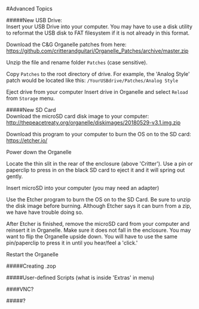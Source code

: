 #Advanced Topics

#####New USB Drive:  
Insert your USB Drive into your computer. You may have to use a disk utility to reformat the USB disk to FAT filesystem if it is not already in this format. 

Download the C&G Organelle patches from here: https://github.com/critterandguitari/Organelle_Patches/archive/master.zip  

Unzip the file and rename folder `Patches` (case sensitive).  

Copy `Patches` to the root directory of drive. For example, the 'Analog Style' patch would be located like this: `/YourUSBdrive/Patches/Analog Style`  

Eject drive from your computer
Insert drive in Organelle and select `Reload` from `Storage` menu.
  
#####New SD Card  
Download the microSD card disk image to your computer: http://thepeacetreaty.org/organelle/diskimages/20180529-v3.1.img.zip  

Download this program to your computer to burn the OS on to the SD card:  https://etcher.io/  

Power down the Organelle  

Locate the thin slit in the rear of the enclosure (above 'Critter'). Use a pin or paperclip to press in on the black SD card to eject it and it will spring out gently.  

Insert microSD into your computer (you may need an adapter)  

Use the Etcher program to burn the OS on to the SD Card. Be sure to unzip the disk image before burning. Although Etcher says it can burn from a zip, we have have trouble doing so.  

After Etcher is finished, remove the microSD card from your computer and reinsert it in Organelle. Make sure it does not fall in the enclosure. You may want to flip the Organelle upside down. You will have to use the same pin/paperclip to press it in until you hear/feel a 'click.'  

Restart the Organelle

#####Creating .zop  

#####User-defined Scripts (what is inside 'Extras' in menu)  

####VNC?  

#####?
